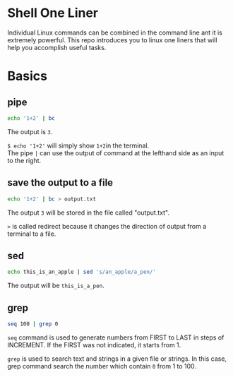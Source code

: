 # Shell One Liner

Individual Linux commands can be combined in the command line ant it is extremely powerful.  This repo introduces you to linux one liners that will help you accomplish useful tasks.


# Basics

## pipe

```bash
echo '1+2' | bc
```
The output is `3`.

`$ echo '1+2'` will simply show `1+2`in the terminal.<br>
The pipe `|` can use the output of command at the lefthand side as an input to the right.

## save the output to a file

```bash
echo '1+2' | bc > output.txt
```
The output `3` will be stored in the file called "output.txt".

`>` is called redirect because it changes the direction of output from a terminal to a file.

## sed
```bash
echo this_is_an_apple | sed 's/an_apple/a_pen/'
```
The output will be `this_is_a_pen`.

## grep
```bash
seq 100 | grep 0
```

`seq` command is used to generate numbers from FIRST to LAST in steps of INCREMENT.
If the FIRST was not indicated, it starts from 1.

`grep` is used to search text and strings in a given file or strings.
In this case, grep command search the number which contain `0` from 1 to 100.

## 

